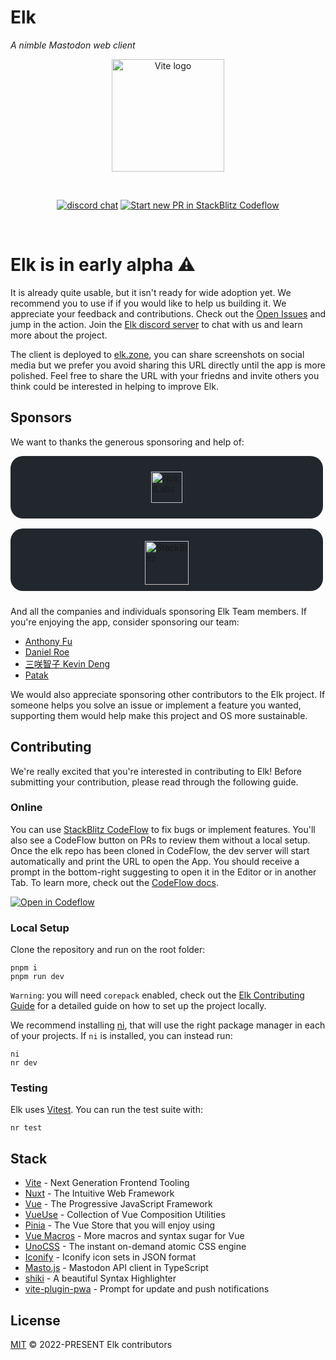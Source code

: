 # Elk
*A nimble Mastodon web client*

<p align="center">
  <a href="https://elk.zone" target="_blank" rel="noopener noreferrer">
    <img width="180" src="https://elk.zone/logo.svg" alt="Vite logo">
  </a>
</p>
<br/>
<p align="center">
  <a href="https://chat.elk.zone"><img src="https://img.shields.io/badge/chat-discord-blue?style=flat&logo=discord" alt="discord chat"></a>
  <a href="https://pr.new/elk-zone/elk"><img src="https://developer.stackblitz.com/img/start_pr_dark_small.svg" alt="Start new PR in StackBlitz Codeflow"></a>
</p>
<br/>

# Elk is in early alpha ⚠️ 

It is already quite usable, but it isn't ready for wide adoption yet. We recommend you to use if if you would like to help us building it. We appreciate your feedback and contributions. Check out the [Open Issues](https://github.com/elk-zone/elk/issues) and jump in the action. Join the [Elk discord server](https://chat.elk.zone) to chat with us and learn more about the project.

The client is deployed to [elk.zone](https://elk.zone), you can share screenshots on social media but we prefer you avoid sharing this URL directly until the app is more polished. Feel free to share the URL with your friedns and invite others you think could be interested in helping to improve Elk.

## Sponsors

We want to thanks the generous sponsoring and help of:

<div style="display: flex; flex-direction: column; gap: 1rem; margin-bottom: 1.5rem;" >
  <div style="border-radius: 20px; background-color: #22272e; width: 500px; height: 100px; display: grid; align-items: center; justify-items: center;">
    <a href="https://nuxtlabs.com/" target="_blank" rel="noopener noreferrer" >
      <img src="https://user-images.githubusercontent.com/11247099/210197359-83cb4232-3647-4400-8ac8-b68909ed4516.svg" alt="NuxtLabs" height="50">
    </a>
  </div>
  <div style="border-radius: 20px; background-color: #22272e; width: 500px; height: 100px; display: grid; align-items: center; justify-items: center;">
    <a href="https://stackblitz.com/" target="_blank" rel="noopener noreferrer"  style="transform: translate(0, 5px);">
      <img src="https://user-images.githubusercontent.com/11247099/210197445-61a76633-2907-47cc-8a9a-f5e1669552fa.svg" alt="StackBlitz" height="70">
    </a>
  </div>
</div>

And all the companies and individuals sponsoring Elk Team members. If you're enjoying the app, consider sponsoring our team:

- [Anthony Fu](https://github.com/sponsors/antfu)
- [Daniel Roe](https://github.com/sponsors/danielroe)
- [三咲智子 Kevin Deng](https://github.com/sponsors/sxzz)
- [Patak](https://github.com/sponsors/patak-dev)

We would also appreciate sponsoring other contributors to the Elk project. If someone helps you solve an issue or implement a feature you wanted, supporting them would help make this project and OS more sustainable.

## Contributing

We're really excited that you're interested in contributing to Elk! Before submitting your contribution, please read through the following guide.

### Online

You can use [StackBlitz CodeFlow](https://stackblitz.com/codeflow) to fix bugs or implement features. You'll also see a CodeFlow button on PRs to review them without a local setup. Once the elk repo has been cloned in CodeFlow, the dev server will start automatically and print the URL to open the App. You should receive a prompt in the bottom-right suggesting to open it in the Editor or in another Tab. To learn more, check out the [CodeFlow docs](https://developer.stackblitz.com/codeflow/what-is-codeflow). 

[![Open in Codeflow](https://developer.stackblitz.com/img/open_in_codeflow.svg)](https://pr.new/elk-zone/elk)

### Local Setup

Clone the repository and run on the root folder:

```
pnpm i
pnpm run dev
```

`Warning`: you will need `corepack` enabled, check out the [Elk Contributing Guide](./CONTRIBUTING.md) for a detailed guide on how to set up the project locally.

We recommend installing [ni](https://github.com/antfu/ni#ni), that will use the right package manager in each of your projects. If `ni` is installed, you can instead run:

```
ni
nr dev
```

### Testing

Elk uses [Vitest](https://vitest.dev). You can run the test suite with:

```
nr test
```

## Stack

- [Vite](https://vitejs.dev/) - Next Generation Frontend Tooling
- [Nuxt](https://nuxt.com/) - The Intuitive Web Framework
- [Vue](https://vuejs.org/) - The Progressive JavaScript Framework
- [VueUse](https://vueuse.org/) - Collection of Vue Composition Utilities
- [Pinia](https://pinia.vuejs.org/) - The Vue Store that you will enjoy using
- [Vue Macros](https://vue-macros.sxzz.moe/) - More macros and syntax sugar for Vue
- [UnoCSS](https://uno.antfu.me/) - The instant on-demand atomic CSS engine
- [Iconify](https://github.com/iconify/icon-sets#iconify-icon-sets-in-json-format) - Iconify icon sets in JSON format
- [Masto.js](https://neet.github.io/masto.js) - Mastodon API client in TypeScript
- [shiki](https://shiki.matsu.io/) - A beautiful Syntax Highlighter
- [vite-plugin-pwa](https://github.com/vite-pwa/vite-plugin-pwa) - Prompt for update and push notifications

## License

[MIT](./LICENSE) &copy; 2022-PRESENT Elk contributors
